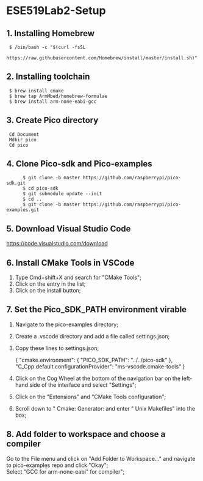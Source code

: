 # ESE519Lab2-Setup

## 1. Installing Homebrew
     $ /bin/bash -c "$(curl -fsSL
     https://raw.githubusercontent.com/Homebrew/install/master/install.sh)"


## 2. Installing toolchain
     $ brew install cmake
     $ brew tap ArmMbed/homebrew-formulae
     $ brew install arm-none-eabi-gcc
     
     
## 3. Create Pico directory
     Cd Document
     Mdkir pico
     Cd pico
 
 
## 4. Clone Pico-sdk and Pico-examples
          $ git clone -b master https://github.com/raspberrypi/pico-sdk.git
          $ cd pico-sdk
          $ git submodule update --init
          $ cd ..
          $ git clone -b master https://github.com/raspberrypi/pico-examples.git


## 5. Download Visual Studio Code
https://code.visualstudio.com/download


## 6. Install CMake Tools in VSCode
1. Type Cmd+shift+X and search for "CMake Tools"; <br>
2. Click on the entry in the list; <br>
3. Click on the install button; <br>


## 7. Set the Pico_SDK_PATH environment virable
1. Navigate to the pico-examples directory; <br>
2. Create a .vscode directory and add a file called settings.json;<br>
3. Copy these lines to settings.json;<br>

     {
     "cmake.environment": {
         "PICO_SDK_PATH": "../../pico-sdk"
     },
     "C_Cpp.default.configurationProvider": "ms-vscode.cmake-tools"
     }
     

4. Click on the Cog Wheel at the bottom of the navigation bar on the left-hand side of the interface and select "Settings";<br>
5. Click on the "Extensions" and "CMake Tools configuration";<br>
6. Scroll down to " Cmake: Generator: and enter " Unix Makefiles" into the box;<br>


## 8. Add folder to workspace and choose a compiler
Go to the File menu and click on "Add Folder to Workspace..." and navigate to pico-examples repo and click "Okay";<br>
Select "GCC for arm-none-eabi" for compiler";<br>

